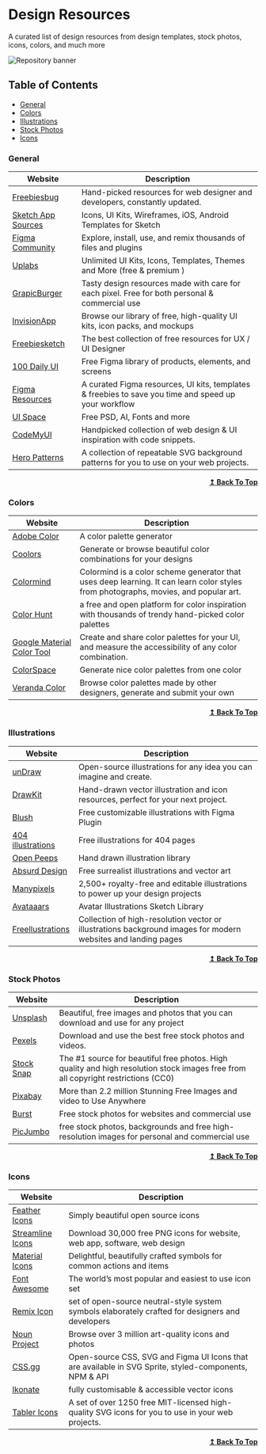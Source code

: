 # Design Resources

A curated list of design resources from design templates, stock photos, icons, colors, and much more

![Repository banner](thumbnail.png)

## Table of Contents

- [General](#general)
- [Colors](#colors)
- [Illustrations](#illustrations)
- [Stock Photos](#stock-photos)
- [Icons](#icons)

### General

Website | Description
--------|------------
[Freebiesbug](https://freebiesbug.com/) | Hand-picked resources for web designer and developers, constantly updated.
[Sketch App Sources](https://www.sketchappsources.com/) | Icons, UI Kits, Wireframes, iOS, Android Templates for Sketch
[Figma Community](https://www.figma.com/community) | Explore, install, use, and remix thousands of files and plugins
[Uplabs](https://www.uplabs.com/) | Unlimited UI Kits, Icons, Templates, Themes and More (free & premium )
[GrapicBurger](https://graphicburger.com/) | Tasty design resources made with care for each pixel. Free for both personal & commercial use
[InvisionApp](https://www.invisionapp.com/inside-design/design-resources/) | Browse our library of free, high-quality UI kits, icon packs, and mockups
[Freebiesketch](https://freebiesketch.com/) | The best collection of free resources for UX / UI Designer
[100 Daily UI](https://100dailyui.webflow.io/) | Free Figma library of products, elements, and screens
[Figma Resources](https://www.figmabox.com/) | A curated Figma resources, UI kits, templates & freebies to save you time and speed up your workflow
[UI Space](https://uispace.net/) | Free PSD, AI, Fonts and more
[CodeMyUI](https://codemyui.com) | Handpicked collection of web design & UI inspiration with code snippets.
[Hero Patterns](https://www.heropatterns.com/) | A collection of repeatable SVG background patterns for you to use on your web projects.

<div align="right">
    <b><a href="#table-of-contents">↥ Back To Top</a></b>
</div>

### Colors

Website | Description
--------|------------
[Adobe Color](https://color.adobe.com/) | A color palette generator
[Coolors](https://coolors.co/) | Generate or browse beautiful color combinations for your designs
[Colormind](http://colormind.io/) | Colormind is a color scheme generator that uses deep learning. It can learn color styles from photographs, movies, and popular art.
[Color Hunt](https://colorhunt.co/) | a free and open platform for color inspiration with thousands of trendy hand-picked color palettes
[Google Material Color Tool](https://material.io/resources/color/) | Create and share color palettes for your UI, and measure the accessibility of any color combination.
[ColorSpace](https://mycolor.space/) | Generate nice color palettes from one color
[Veranda Color](https://verandacolor.com) | Browse color palettes made by other designers, generate and submit your own

<div align="right">
    <b><a href="#table-of-contents">↥ Back To Top</a></b>
</div>

### Illustrations

Website | Description
--------|------------
[unDraw](https://undraw.co/illustrations) | Open-source illustrations for any idea you can imagine and create.
[DrawKit](https://www.drawkit.io/) | Hand-drawn vector illustration and icon resources, perfect for your next project.
[Blush](https://blush.design/) | Free customizable illustrations with Figma Plugin
[404 illustrations](https://error404.fun/) | Free illustrations for 404 pages
[Open Peeps](https://www.openpeeps.com/) | Hand drawn illustration library
[Absurd Design](https://absurd.design/) | Free surrealist illustrations and vector art
[Manypixels](https://www.manypixels.co/gallery) | 2,500+ royalty-free and editable illustrations to power up your design projects
[Avataaars](https://avataaars.com) | Avatar Illustrations Sketch Library
[Freellustrations](https://freellustrations.com/) | Collection of high-resolution vector or illustrations background images for modern websites and landing pages

<div align="right">
    <b><a href="#table-of-contents">↥ Back To Top</a></b>
</div>

### Stock Photos

Website | Description
--------|------------
[Unsplash](https://unsplash.com/) | Beautiful, free images and photos that you can download and use for any project
[Pexels](https://www.pexels.com/) | Download and use the best free stock photos and videos.
[Stock Snap](https://stocksnap.io/) | The #1 source for beautiful free photos. High quality and high resolution stock images free from all copyright restrictions (CC0)
[Pixabay](https://pixabay.com/) | More than 2.2 million Stunning Free Images and video to Use Anywhere
[Burst](https://burst.shopify.com/) | Free stock photos for websites and commercial use
[PicJumbo](https://picjumbo.com/) | free stock photos, backgrounds and free high-resolution images for personal and commercial use

<div align="right">
    <b><a href="#table-of-contents">↥ Back To Top</a></b>
</div>

### Icons

Website | Description
--------|------------
[Feather Icons](https://feathericons.com/) | Simply beautiful open source icons
[Streamline Icons](https://streamlineicons.com/) | Download 30,000 free PNG icons for website, web app, software, web design
[Material Icons](https://fonts.google.com/icons) | Delightful, beautifully crafted symbols for common actions and items
[Font Awesome](https://fontawesome.com) | The world’s most popular and easiest to use icon set
[Remix Icon](https://remixicon.com/) | set of open-source neutral-style system symbols elaborately crafted for designers and developers
[Noun Project](https://thenounproject.com) | Browse over 3 million art-quality icons and photos
[CSS.gg](https://css.gg/) | Open-source CSS, SVG and Figma UI Icons that are available in SVG Sprite, styled-components, NPM & API
[Ikonate](https://ikonate.com/) | fully customisable & accessible vector icons
[Tabler Icons](https://tabler-icons.io) | A set of over 1250 free MIT-licensed high-quality SVG icons for you to use in your web projects.

<div align="right">
    <b><a href="#table-of-contents">↥ Back To Top</a></b>
</div>
